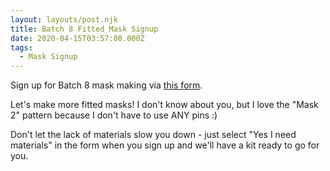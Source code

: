 ```yaml
---
layout: layouts/post.njk
title: Batch 8 Fitted Mask Signup
date: 2020-04-15T03:57:00.000Z
tags:
  - Mask Signup
---
```

Sign up for Batch 8 mask making via [this form](https://forms.gle/7ZmzH8CPVMXmSDsS7).

Let's make more fitted masks! I don't know about you, but I love the "Mask 2" pattern because I don't have to use ANY pins :)  

Don't let the lack of materials slow you down - just select "Yes I need materials" in the form when you sign up and we'll have a kit ready to go for you.